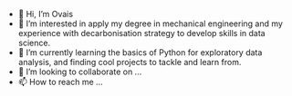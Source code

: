 - 👋 Hi, I’m Ovais
- 👀 I’m interested in apply my degree in mechanical engineering and my experience with decarbonisation strategy to develop skills in data science.
- 🌱 I’m currently learning the basics of Python for exploratory data analysis, and finding cool projects to tackle and learn from.
- 💞️ I’m looking to collaborate on ...
- 📫 How to reach me ...

<!---
Ovais-AK/Ovais-AK is a ✨ special ✨ repository because its `README.md` (this file) appears on your GitHub profile.
You can click the Preview link to take a look at your changes.
--->
